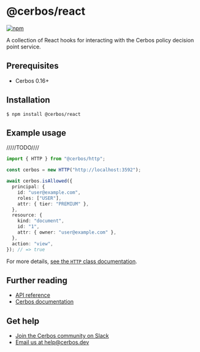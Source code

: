 # @cerbos/react

[![npm](https://img.shields.io/npm/v/@cerbos/react?style=flat-square)](https://www.npmjs.com/package/@cerbos/react)

A collection of React hooks for interacting with the Cerbos policy decision point service.

## Prerequisites

- Cerbos 0.16+

## Installation

```console
$ npm install @cerbos/react
```

## Example usage

/////TODO////

```typescript
import { HTTP } from "@cerbos/http";

const cerbos = new HTTP("http://localhost:3592");

await cerbos.isAllowed({
  principal: {
    id: "user@example.com",
    roles: ["USER"],
    attr: { tier: "PREMIUM" },
  },
  resource: {
    kind: "document",
    id: "1",
    attr: { owner: "user@example.com" },
  },
  action: "view",
}); // => true
```

For more details, [see the `HTTP` class documentation](../../docs/http.http.md).

## Further reading

- [API reference](../../docs/react.md)
- [Cerbos documentation](https://docs.cerbos.dev)

## Get help

- [Join the Cerbos community on Slack](http://go.cerbos.io/slack)
- [Email us at help@cerbos.dev](mailto:help@cerbos.dev)
